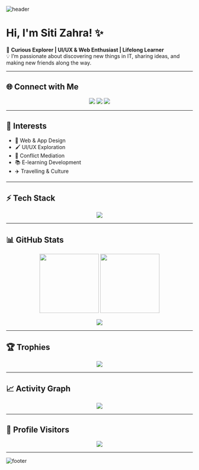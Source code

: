 <!-- Wave Header -->
![header](https://capsule-render.vercel.app/api?type=waving&color=89CFF0,EEE9E9&height=200&section=header&text=Siti%20Zahra&fontSize=50&fontColor=ffffff&animation=fadeIn&fontAlignY=35)

# Hi, I'm Siti Zahra! ✨

🌸 **Curious Explorer | UI/UX & Web Enthusiast | Lifelong Learner**  
💡 I’m passionate about discovering new things in IT, sharing ideas, and making new friends along the way.  

---

## 🌐 Connect with Me
<p align="center">
  <a href="https://www.youtube.com/@CORTIS"><img src="https://img.shields.io/badge/YouTube-CORTIS-red?style=for-the-badge&logo=youtube&logoColor=white"/></a>
  <a href="https://www.tiktok.com/@boynextdoor_official"><img src="https://img.shields.io/badge/TikTok-boynextdoor_official-000000?style=for-the-badge&logo=tiktok&logoColor=white"/></a>
  <a href="https://www.instagram.com/riize_official"><img src="https://img.shields.io/badge/Instagram-%40riize__official-833AB4?style=for-the-badge&logo=instagram&logoColor=white"/></a>
</p>

---

## 💫 Interests
- 🎨 Web & App Design  
- 🖌️ UI/UX Exploration  
- 🤝 Conflict Mediation  
- 📚 E-learning Development  
- ✈️ Travelling & Culture  

---

## ⚡ Tech Stack
<p align="center">
  <img src="https://skillicons.dev/icons?i=html,css,js,react,tailwind,figma,github,python,vscode&perline=5"/>
</p>

---

## 📊 GitHub Stats
<p align="center">
  <img src="https://github-readme-stats.vercel.app/api?username=SitiZahra23&show_icons=true&theme=tokyonight&hide_border=true" height="160"/>
  <img src="https://github-readme-streak-stats.herokuapp.com/?user=SitiZahra23&theme=tokyonight&hide_border=true" height="160"/>
</p>

<p align="center">
  <img src="https://github-readme-stats.vercel.app/api/top-langs/?username=SitiZahra23&layout=compact&theme=tokyonight&hide_border=true"/>
</p>

---

## 🏆 Trophies
<p align="center">
  <img src="https://github-profile-trophy.vercel.app/?username=SitiZahra23&theme=tokyonight&no-frame=true&margin-w=15&margin-h=15"/>
</p>

---

## 📈 Activity Graph
<p align="center">
  <img src="https://github-readme-activity-graph.vercel.app/graph?username=SitiZahra23&theme=tokyo-night&hide_border=true"/>
</p>

---

## 👀 Profile Visitors
<p align="center">
  <img src="https://komarev.com/ghpvc/?username=SitiZahra23&color=89CFF0&style=flat-square&label=Visitors"/>
</p>

---

<!-- Wave Footer -->
![footer](https://capsule-render.vercel.app/api?type=waving&color=89CFF0,EEE9E9&height=150&section=footer)
